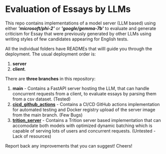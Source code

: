 # Evaluation of Essays by LLMs

This repo contains implementations of a model server (LLM based) using either ***'microsoft/phi-2'*** or ***'google/gemma-7b'*** to evaluate and generate criticism for Essay that were previously generated by other LLMs using writing styles of few candidates appearing for English tests.

All the individual folders have READMEs that willl guide you through the deployment. The usual deployment order is:
1. **server**
2. **client**.

There are **three branches** in this repository:

1. **main** - Contains a FastAPI server hosting the LLM, that can handle concurrent requests from a client, to evaluate essays by parsing them from a csv dataset. (Tested)
2. **[cicd_github_actions](https://github.com/abhimazu/binoloop/tree/cicd_github_actions)** - Contains a CI/CD GitHub actions implementation for automated testing and Docker registry upload of the server image from the main branch. (Few Bugs)
3. **[trition_server](https://github.com/abhimazu/binoloop/tree/trition_server)** - Contains a Trition server based implementation that can accomodate both models with optimized dynamic batching which is capable of serving lots of users and concurrent requests. (Untested - Lack of resources)

Report back any improvements that you can suggest! Cheers!
